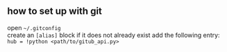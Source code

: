## how to set up with git ##
open `~/.gitconfig`  
create an `[alias]` block if it does not already exist 
add the following entry: 
`hub = !python <path/to/gitub_api.py>` 

